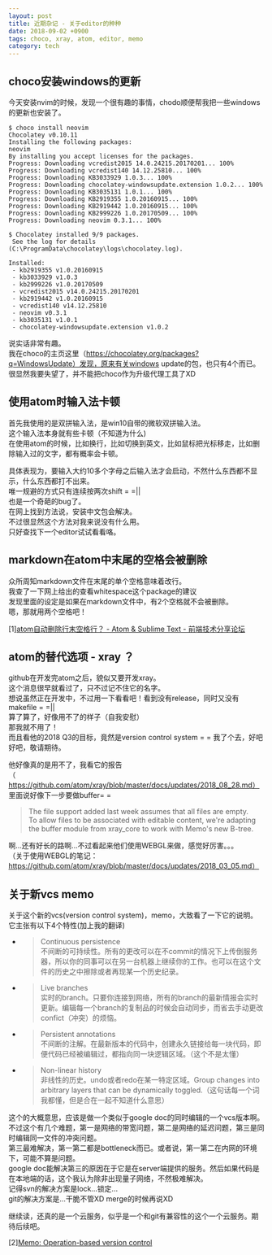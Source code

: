 ```yaml
---
layout: post
title: 近期杂记 - 关于editor的种种
date: 2018-09-02 +0900
tags: choco, xray, atom, editor, memo
category: tech
---
```


## choco安装windows的更新

今天安装nvim的时候，发现一个很有趣的事情，chodo顺便帮我把一些windows的更新也安装了。  

```
$ choco install neovim
Chocolatey v0.10.11
Installing the following packages:
neovim
By installing you accept licenses for the packages.
Progress: Downloading vcredist2015 14.0.24215.20170201... 100%
Progress: Downloading vcredist140 14.12.25810... 100%
Progress: Downloading KB3033929 1.0.3... 100%
Progress: Downloading chocolatey-windowsupdate.extension 1.0.2... 100%
Progress: Downloading KB3035131 1.0.1... 100%
Progress: Downloading KB2919355 1.0.20160915... 100%
Progress: Downloading KB2919442 1.0.20160915... 100%
Progress: Downloading KB2999226 1.0.20170509... 100%
Progress: Downloading neovim 0.3.1... 100%
```
```
$ Chocolatey installed 9/9 packages.
 See the log for details (C:\ProgramData\chocolatey\logs\chocolatey.log).

Installed:
 - kb2919355 v1.0.20160915
 - kb3033929 v1.0.3
 - kb2999226 v1.0.20170509
 - vcredist2015 v14.0.24215.20170201
 - kb2919442 v1.0.20160915
 - vcredist140 v14.12.25810
 - neovim v0.3.1
 - kb3035131 v1.0.1
 - chocolatey-windowsupdate.extension v1.0.2
```
说实话非常有趣。  
我在choco的主页这里（https://chocolatey.org/packages?q=WindowsUpdate）发现，原来有关windows update的包，也只有4个而已。  
很显然我要失望了，并不能把choco作为升级代理工具了XD  

## 使用atom时输入法卡顿

首先我使用的是双拼输入法，是win10自带的微软双拼输入法。  
这个输入法本身就有些卡顿（不知道为什么)  
在使用atom的时候，比如换行，比如切换到英文，比如鼠标把光标移走，比如删除输入过的文字，都有概率会卡顿。   

具体表现为，要输入大约10多个字母之后输入法才会启动，不然什么东西都不显示，什么东西都打不出来。  
唯一规避的方式只有连续按两次shift = =||  
也是一个奇葩的bug了。  
在网上找到方法说，安装中文包会解决。  
不过很显然这个方法对我来说没有什么用。  
只好查找下一个editor试试看看咯。

## markdown在atom中末尾的空格会被删除

众所周知markdown文件在末尾的单个空格意味着改行。  
我查了一下网上给出的查看whitespace这个package的建议  
发现里面的设定是如果在markdown文件中，有2个空格就不会被删除。  
嗯，那就用两个空格吧！

[1][atom自动删除行末空格行？ - Atom & Sublime Text - 前端技术分享论坛](www.phpvar.com/bbs/forum.php?mod=viewthread&tid=125)

## atom的替代选项 - xray ？

github在开发完atom之后，貌似又要开发xray。  
这个消息很早就看过了，只不过记不住它的名字。  
想说虽然正在开发中，不过用一下看看吧！看到没有release，同时又没有makefile = =||  
算了算了，好像用不了的样子（自我安慰）  
那我就不用了！  
而且看他的2018 Q3的目标，竟然是version control system = = 我了个去，好吧好吧，敬请期待。

他好像真的是用不了，我看它的报告（https://github.com/atom/xray/blob/master/docs/updates/2018_08_28.md）  
里面说好像下一步要做buffer= =  
> The file support added last week assumes that all files are empty.  
> To allow files to be associated with editable content, we're adapting the buffer module from xray_core to work with Memo's new B-tree.

啊...还有好长的路啊...不过看起来他们使用WEBGL来做，感觉好厉害。。。  
（关于使用WEBGL的笔记：https://github.com/atom/xray/blob/master/docs/updates/2018_03_05.md）

## 关于新vcs memo

关于这个新的vcs(version control system)，memo，大致看了一下它的说明。  
它主张有以下4个特性(加上我的翻译)
+ > Continuous persistence  
  不间断的可持续性。所有的更改可以在不commit的情况下上传倒服务器，所以你的同事可以在另一台机器上继续你的工作。也可以在这个文件的历史之中擦除或者再现某一个历史纪录。
+ > Live branches  
  实时的branch。只要你连接到网络，所有的branch的最新情报会实时更新。编辑每一个branch的复制品的时候会自动同步，而省去手动更改confict（冲突）的烦恼。
+ > Persistent annotations  
  不间断的注解。在最新版本的代码中，创建永久链接给每一块代码，即便代码已经被编辑过，都指向同一块逻辑区域。（这个不是太懂）
+ > Non-linear history  
  非线性的历史。undo或者redo在某一特定区域。Group changes into arbitrary layers that can be dynamically toggled.（这句话每一个词我都懂，但是合在一起不知道什么意思）

这个的大概意思，应该是做一个类似于google doc的同时编辑的一个vcs版本啊。  
不过这个有几个难题，第一是网络的带宽问题，第二是网络的延迟问题，第三是同时编辑同一文件的冲突问题。  
第三最难解决，第一第二都是bottleneck而已。或者说，第一第二在内网的环境下，可能不算是问题。  
google doc能解决第三的原因在于它是在server端提供的服务。然后如果代码是在本地端的话，这个我认为除非出现量子网络，不然极难解决。  
记得svn的解决方案是lock...锁定...  
git的解决方案是...干脆不管XD  merge的时候再说XD  

继续读，还真的是一个云服务，似乎是一个和git有兼容性的这个一个云服务。期待后续吧。

[2][Memo: Operation-based version control](https://github.com/atom/xray/blob/master/memo/README.md)
